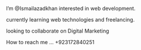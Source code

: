I’m @Ismailazadkhan
interested in web development.

currently learning web technologies and freelancing.

looking to collaborate on Digital Marketing

How to reach me ... +923172840251
